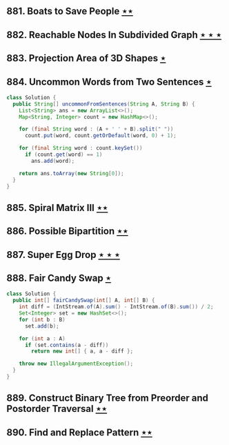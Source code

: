## 881. Boats to Save People [$\star\star$](https://leetcode.com/problems/boats-to-save-people)

## 882. Reachable Nodes In Subdivided Graph [$\star\star\star$](https://leetcode.com/problems/reachable-nodes-in-subdivided-graph)

## 883. Projection Area of 3D Shapes [$\star$](https://leetcode.com/problems/projection-area-of-3d-shapes)

## 884. Uncommon Words from Two Sentences [$\star$](https://leetcode.com/problems/uncommon-words-from-two-sentences)

```java
class Solution {
  public String[] uncommonFromSentences(String A, String B) {
    List<String> ans = new ArrayList<>();
    Map<String, Integer> count = new HashMap<>();

    for (final String word : (A + ' ' + B).split(" "))
      count.put(word, count.getOrDefault(word, 0) + 1);

    for (final String word : count.keySet())
      if (count.get(word) == 1)
        ans.add(word);

    return ans.toArray(new String[0]);
  }
}
```

## 885. Spiral Matrix III [$\star\star$](https://leetcode.com/problems/spiral-matrix-iii)

## 886. Possible Bipartition [$\star\star$](https://leetcode.com/problems/possible-bipartition)

## 887. Super Egg Drop [$\star\star\star$](https://leetcode.com/problems/super-egg-drop)

## 888. Fair Candy Swap [$\star$](https://leetcode.com/problems/fair-candy-swap)

```java
class Solution {
  public int[] fairCandySwap(int[] A, int[] B) {
    int diff = (IntStream.of(A).sum() - IntStream.of(B).sum()) / 2;
    Set<Integer> set = new HashSet<>();
    for (int b : B)
      set.add(b);

    for (int a : A)
      if (set.contains(a - diff))
        return new int[] { a, a - diff };

    throw new IllegalArgumentException();
  }
}
```

## 889. Construct Binary Tree from Preorder and Postorder Traversal [$\star\star$](https://leetcode.com/problems/construct-binary-tree-from-preorder-and-postorder-traversal)

## 890. Find and Replace Pattern [$\star\star$](https://leetcode.com/problems/find-and-replace-pattern)
